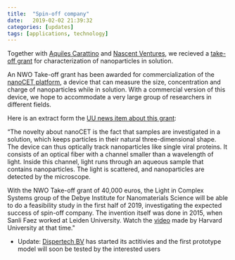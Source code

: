 ```yaml
---
title:  "Spin-off company"
date:   2019-02-02 21:39:32
categories: [updates]
tags: [applications, technology]
---
```


Together with [Aquiles Carattino](https://www.aquicarattino.com/) and [Nascent Ventures](http://nascentventures.nl/), we recieved a [take-off grant](https://www.nwo.nl/onderzoek-en-resultaten/programmas/take-off/toekenningen/2018/2018-17466) for characterization of nanoparticles in solution.

An NWO Take-off grant has been awarded for commercialization of the [nanoCET platform](https://nanoepics.github.io/research/), a device that can measure the size, concentration and charge of nanoparticles while in solution. With a commercial version of this device, we hope to accommodate a very large group of researchers in different fields.

Here is an extract form the [UU news item about this grant](https://www.uu.nl/en/news/take-off-grant-for-characterization-of-nanoparticles-in-solution):

“The novelty about nanoCET is the fact that samples are investigated in a solution, which keeps particles in their natural three-dimensional shape. The device can thus optically track nanoparticles like single viral proteins. It consists of an optical fiber with a channel smaller than a wavelength of light. Inside this channel, light runs through an aqueous sample that contains nanoparticles. The light is scattered, and nanoparticles are detected by the microscope.

With the NWO Take-off grant of 40,000 euros, the Light in Complex Systems group of the Debye Institute for Nanomaterials Science will be able to do a feasibility study in the first half of 2019, investigating the expected success of spin-off company. The invention itself was done in 2015, when Sanli Faez worked at Leiden University. Watch the [video](http://bit.ly/nanoCET) made by Harvard University at that time."

* Update: [Dispertech BV](http://dispertech.com/) has started its actitivies and the first prototype model will soon be tested by the interested users 


